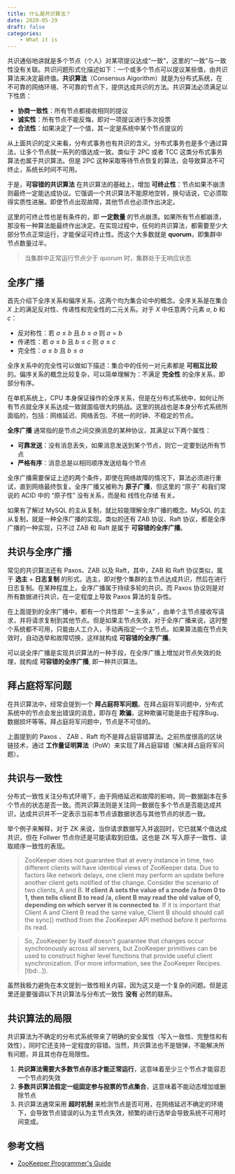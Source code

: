 ```yaml
---
title: 什么是共识算法？
date: 2020-05-29
draft: false
categories: 
    - What it is
---
```


共识通俗地讲就是多个节点（个人）对某项提议达成“一致”，这里的“一致”与一致性没有关联。共识问题形式化描述如下：一个或多个节点可以提议某些值，由共识算法来决定最终值。**共识算法**（Consensus Algorithm）就是为分布式系统，在不可靠的网络环境、不可靠的节点下，提供达成共识的方法。共识算法必须满足以下性质：

- **协商一致性**：所有节点都接收相同的提议
- **诚实性**：所有节点不能反悔，即对一项提议进行多次投票
- **合法性**：如果决定了一个值，其一定是系统中某个节点提议的

从上面共识的定义来看，分布式事务也有共识的含义。分布式事务也是多个通过算法，让多个节点就一系列的值达成一致。类似于 2PC 或者 TCC 这类分布式事务算法也属于共识算法。但是 2PC 这种采取等待节点恢复的算法，会导致算法不可终止，系统长时间不可用。

于是，**可容错的共识算法** 在共识算法的基础上，增加 **可终止性**：节点如果不崩溃则最终一定能达成协议。它强调一个共识算法不能原地空转，换句话说，它必须取得实质性进展。即使节点出现故障，其他节点也必须作出决定。

这里的可终止性也是有条件的，即 **一定数量** 的节点崩溃。如果所有节点都崩溃，那没有一种算法能最终作出决定。在实现过程中，任何的共识算法，都需要至少大部分节点正常运行，才能保证可终止性。而这个大多数就是 **quorum**，即集群中节点数量过半。

> 当集群中正常运行节点少于 quorum 时，集群处于无响应状态

## 全序广播

首先介绍下全序关系和偏序关系，这两个均为集合论中的概念。全序关系是在集合 $X$ 上的满足反对性、传递性和完全性的二元关系。对于 $X$ 中任意两个元素 $a$, $b$ 和 $c$：

- 反对称性：若 $a \leq b$ 且 $b \leq a$ 则 $a = b$
- 传递性：若 $a \leq b$ 且 $b \leq c$ 则 $a \leq c$
- 完全性：$a \leq b$ 且 $b \leq a$

全序关系中的完全性可以做如下描述：集合中的任何一对元素都是 **可相互比较** 的。偏序关系的概念比较复杂，可以简单理解为：不满足 **完全性** 的全序关系，即部分有序。

在单机系统上，CPU 本身保证操作的全序关系，但是在分布式系统中，如何让所有节点就全序关系达成一致就面临很大的挑战。这里的挑战也是本身分布式系统所面临的，包括：网络延迟、网络丢包、不统一的时钟、不稳定的节点。

**全序广播** 通常指的是节点之间交换消息的某种协议，其满足以下两个属性：

- **可靠发送**：没有消息丢失，如果消息发送到某个节点，则它一定要到达所有节点
- **严格有序**：消息总是以相同顺序发送给每个节点

全序广播需要保证上述的两个条件，即使在网络故障的情况下，算法必须进行重试，直到网络最终恢复。全序广播又被称为 **原子广播**，但这里的 “原子” 和我们常说的 ACID 中的 “原子性” 没有关系，而是和 线性化存储 有关。

如果有了解过 MySQL 的主从复制，就比较能理解全序广播的概念。MySQL 的主从复制，就是一种全序广播的实现。类似的还有 ZAB 协议、Raft 协议，都是全序广播的一种实现，只不过 ZAB 和 Raft 是属于 **可容错的全序广播**。


## 共识与全序广播

常见的共识算法还有 Paxos、ZAB 以及 Raft，其中，ZAB 和 Raft 协议类似，属于 **选主** + **日志复制** 的形式。选主，即对整个集群的主节点达成共识，然后在进行日志复制。在某种程度上，全序广播属于持续多轮的共识。而 Paxos 协议则是对所有数据进行共识，在一定程度上导致 Paxos 算法的复杂性。 

在上面提到的全序广播中，都有一个共性即 “一主多从” ，由单个主节点接收写请求，并将请求复制到其他节点。但是如果主节点失效，对于全序广播来说，这时整个系统都不可用，只能由人工介入，手动再指定一个主节点。如果算法能在节点失效时，自动选举和故障切换，这样就构成 **可容错的全序广播**。

可以说全序广播是实现共识算法的一种手段，在全序广播上增加对节点失效的处理，就构成 **可容错的全序广播**, 即一种共识算法。


## 拜占庭将军问题

在共识算法中，经常会提到一个 **拜占庭将军问题**。在拜占庭将军问题中，分布式系统中的节点会发出错误的消息，即存在 **欺骗**，这种欺骗可能是由于程序Bug、数据损坏等等。拜占庭将军问题中，节点是不可信的。

上面提到的 Paxos 、 ZAB 、Raft 均不是拜占庭容错算法。之前热度很高的区块链技术，通过 **工作量证明算法**（PoW）来实现了拜占庭容错（解决拜占庭将军问题）。

## 共识与一致性

分布式一致性关注分布式环境下，由于网络延迟和故障的影响，同一数据副本在多个节点的状态是否一致。而共识算法则是关注同一数据在多个节点是否能达成共识，达成共识并不一定表示当前本节点该数据状态与其他节点的状态一致。

举个例子来解释，对于 ZK 来说，当你请求数据写入并返回时，它已就某个值达成共识，但在 Follwer 节点你还是可能读取到旧值。这也是 ZK 写入原子一致性、读取顺序一致性的表现。

> ZooKeeper does not guarantee that at every instance in time, two different clients will have identical views of ZooKeeper data. Due to factors like network delays, one client may perform an update before another client gets notified of the change. Consider the scenario of two clients, A and B. **If client A sets the value of a znode /a from 0 to 1, then tells client B to read /a, client B may read the old value of 0, depending on which server it is connected to**. If it is important that Client A and Client B read the same value, Client B should should call the sync() method from the ZooKeeper API method before it performs its read.


> So, ZooKeeper by itself doesn't guarantee that changes occur synchronously across all servers, but ZooKeeper primitives can be used to construct higher level functions that provide useful client synchronization. (For more information, see the ZooKeeper Recipes. [tbd:..]).

虽然我极力避免在本文提到一致性相关内容，因为这又是一个复杂的问题。但是这里还是要强调以下共识算法与分布式一致性 **没有** 必然的联系。


## 共识算法的局限

共识算法为不确定的分布式系统带来了明确的安全属性（写入一致性、完整性和有效性），同时它还支持一定程度的容错。当然，共识算法也不是银弹，不能解决所有问题，并且其也存在局限性。

1. **共识算法需要大多数节点存活才能正常运行**，这意味着至少三个节点才能容忍一个节点的失效
2. **多数共识算法假定一组固定参与投票的节点集合**，这意味着不能动态增加或删除节点
3. 共识算法通常采用 **超时机制** 来检测节点是否可用，在网络延迟不确定的环境下，会导致节点错误的认为主节点失效，频繁的进行选举会导致系统不可用时间变成。

## 参考文档

- [ZooKeeper Programmer's Guide](https://zookeeper.apache.org/doc/r3.1.2/zookeeperProgrammers.html#ch_zkGuarantees)